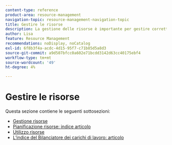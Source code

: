 ```yaml
---
content-type: reference
product-area: resource-management
navigation-topic: resource-management-navigation-topic
title: Gestire le risorse
description: La gestione delle risorse è importante per gestire correttamente il lavoro e la disponibilità delle previsioni. Scopri come pianificare e pianificare le risorse per il lavoro nei seguenti articoli.
author: Lisa
feature: Resource Management
recommendations: noDisplay, noCatalog
exl-id: 6f8b3f4a-acdc-4d15-95f7-c71b85d5a8d3
source-git-commit: a9d507bfcc0a602e71bcdd3142d63cc40175ebf4
workflow-type: tm+mt
source-wordcount: '49'
ht-degree: 4%

---
```


# Gestire le risorse

Questa sezione contiene le seguenti sottosezioni:

* [Gestione risorse](../resource-mgmt/resource-mgmt-overview/resource-management-overview.md)
* [Pianificazione risorse: indice articolo](../resource-mgmt/resource-planning/resource-planning-overview.md)
* [Utilizzo risorse](../resource-mgmt/resource-utilization/resource-utilization.md)
* [L’indice del Bilanciatore dei carichi di lavoro: articolo](../resource-mgmt/workload-balancer/workload-balancer.md)
